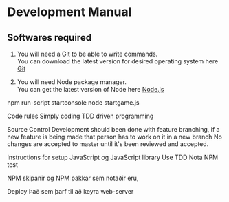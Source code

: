 # Development Manual

## Softwares required

1. You will need a Git to be able to write commands.<br/>
You can download the latest version for desired operating system here [Git](https://git-scm.com/downloads)

2. You will need Node package manager.<br/>
You can get the latest version of Node here [Node.js](https://nodejs.org/en/)


npm run-script startconsole
node startgame.js


Code rules
Simply coding
TDD driven programming

Source Control
Development should been done with feature branching, if a new feature is being made that person has to work on it in a new branch
No changes are accepted to master until it's been reviewed and accepted. 

Instructions for setup
JavaScript og JavaScript library
Use TDD Nota NPM test


NPM skipanir
og NPM pakkar sem notaðir eru, 

Deploy 
Það sem þarf til að keyra web-server 



